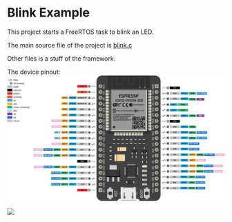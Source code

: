 # Blink Example

This project starts a FreeRTOS task to blink an LED.

The main source file of the project is [blink.c](main/blink.c)

Other files is a stuff of the framework.

The device pinout:
![The device description.](docs/pinout.png)

![](docs/blink.gif)




